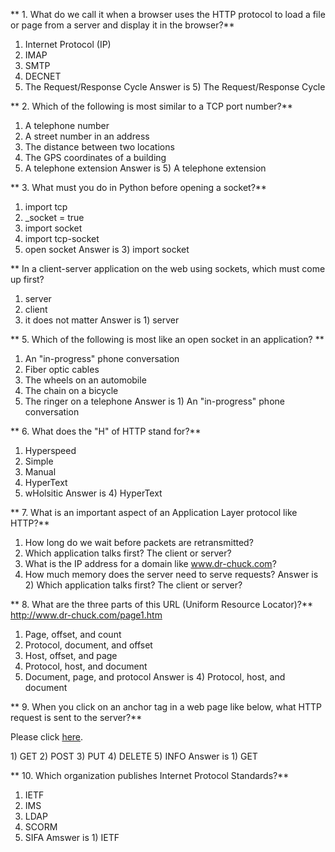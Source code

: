 ** 1. What do we call it when a browser uses the HTTP protocol to load a file or page from a server and display it in the browser?**

1) Internet Protocol (IP)
2) IMAP
3) SMTP
4) DECNET
5) The Request/Response Cycle
Answer is 5) The Request/Response Cycle

** 2. Which of the following is most similar to a TCP port number?**

1) A telephone number
2) A street number in an address
3) The distance between two locations
4) The GPS coordinates of a building
5) A telephone extension
Answer is 5) A telephone extension

** 3. What must you do in Python before opening a socket?**

1) import tcp
2) _socket = true
3) import socket
4) import tcp-socket
5) open socket
Answer is 3) import socket

** In a client-server application on the web using sockets, which must come up first?

1) server
2) client
3) it does not matter
Answer is 1) server

** 5. Which of the following is most like an open socket in an application? **

1) An "in-progress" phone conversation
2) Fiber optic cables
3) The wheels on an automobile
4) The chain on a bicycle
5) The ringer on a telephone
Answer is 1) An "in-progress" phone conversation

** 6. What does the "H" of HTTP stand for?**

1) Hyperspeed
2) Simple
3) Manual
4) HyperText
5) wHolsitic
Answer is 4) HyperText

** 7. What is an important aspect of an Application Layer protocol like HTTP?**

1) How long do we wait before packets are retransmitted?
2) Which application talks first? The client or server?
3) What is the IP address for a domain like www.dr-chuck.com?
4) How much memory does the server need to serve requests?
Answer is 2) Which application talks first? The client or server?

** 8. What are the three parts of this URL (Uniform Resource Locator)?** http://www.dr-chuck.com/page1.htm

1) Page, offset, and count
2) Protocol, document, and offset
3) Host, offset, and page
4) Protocol, host, and document
5) Document, page, and protocol
Answer is 4) Protocol, host, and document

** 9. When you click on an anchor tag in a web page like below, what HTTP request is sent to the server?**

<p>Please click <a href="page1.htm">here</a>.</p>
1) GET
2) POST
3) PUT
4) DELETE
5) INFO
Answer is 1) GET

** 10. Which organization publishes Internet Protocol Standards?**

1) IETF
2) IMS
3) LDAP
4) SCORM
5) SIFA
Amswer is 1) IETF